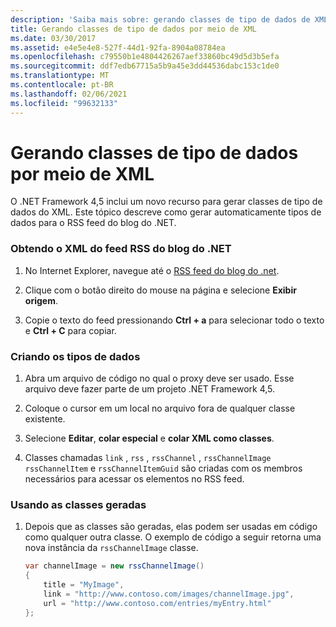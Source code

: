 ```yaml
---
description: 'Saiba mais sobre: gerando classes de tipo de dados de XML'
title: Gerando classes de tipo de dados por meio de XML
ms.date: 03/30/2017
ms.assetid: e4e5e4e8-527f-44d1-92fa-8904a08784ea
ms.openlocfilehash: c79550b1e4804426267aef33860bc49d5d3b5efa
ms.sourcegitcommit: ddf7edb67715a5b9a45e3dd44536dabc153c1de0
ms.translationtype: MT
ms.contentlocale: pt-BR
ms.lasthandoff: 02/06/2021
ms.locfileid: "99632133"
---
```

# <a name="generating-data-type-classes-from-xml"></a>Gerando classes de tipo de dados por meio de XML

O .NET Framework 4,5 inclui um novo recurso para gerar classes de tipo de dados do XML. Este tópico descreve como gerar automaticamente tipos de dados para o RSS feed do blog do .NET.  
  
### <a name="obtaining-the-xml-from-the-net-blog-rss-feed"></a>Obtendo o XML do feed RSS do blog do .NET  
  
1. No Internet Explorer, navegue até o [RSS feed do blog do .net](https://devblogs.microsoft.com/dotnet/feed/).  
  
2. Clique com o botão direito do mouse na página e selecione **Exibir origem**.  
  
3. Copie o texto do feed pressionando **Ctrl + a** para selecionar todo o texto e **Ctrl + C** para copiar.  
  
### <a name="creating-the-data-types"></a>Criando os tipos de dados  
  
1. Abra um arquivo de código no qual o proxy deve ser usado. Esse arquivo deve fazer parte de um projeto .NET Framework 4,5.  
  
2. Coloque o cursor em um local no arquivo fora de qualquer classe existente.  
  
3. Selecione **Editar**, **colar especial** e **colar XML como classes**.  
  
4. Classes chamadas `link` , `rss` , `rssChannel` , `rssChannelImage` `rssChannelItem` e `rssChannelItemGuid` são criadas com os membros necessários para acessar os elementos no RSS feed.  
  
### <a name="using-the-generated-classes"></a>Usando as classes geradas  
  
1. Depois que as classes são geradas, elas podem ser usadas em código como qualquer outra classe. O exemplo de código a seguir retorna uma nova instância da `rssChannelImage` classe.  
  
    ```csharp
    var channelImage = new rssChannelImage()
    {
        title = "MyImage",
        link = "http://www.contoso.com/images/channelImage.jpg",
        url = "http://www.contoso.com/entries/myEntry.html"
    };  
    ```

